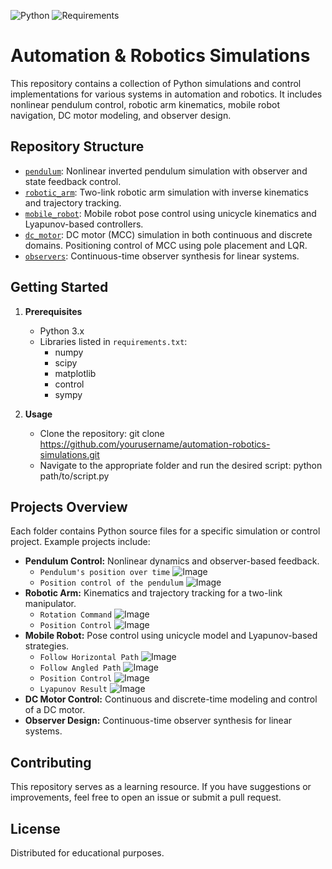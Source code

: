 ![Python](https://img.shields.io/badge/Python-3.13.3-blue?logo=python&logoColor=white) ![Requirements](https://img.shields.io/badge/Requirements-Updated-limegreen?logo=python&logoColor=white)
# Automation & Robotics Simulations

This repository contains a collection of Python simulations and control implementations for various systems in automation and robotics. It includes nonlinear pendulum control, robotic arm kinematics, mobile robot navigation, DC motor modeling, and observer design.

## Repository Structure

- [`pendulum`](pendulum): Nonlinear inverted pendulum simulation with observer and state feedback control.
- [`robotic_arm`](robotic_arm): Two-link robotic arm simulation with inverse kinematics and trajectory tracking.
- [`mobile_robot`](mobile_robot): Mobile robot pose control using unicycle kinematics and Lyapunov-based controllers.
- [`dc_motor`](dc_motor): DC motor (MCC) simulation in both continuous and discrete domains. Positioning control of MCC using pole placement and LQR.
- [`observers`](observers): Continuous-time observer synthesis for linear systems.

## Getting Started

1. **Prerequisites**
   - Python 3.x
   - Libraries listed in `requirements.txt`:
     - numpy
     - scipy
     - matplotlib
     - control
     - sympy

2. **Usage**
   - Clone the repository:
     git clone https://github.com/yourusername/automation-robotics-simulations.git
   - Navigate to the appropriate folder and run the desired script:
     python path/to/script.py

## Projects Overview

Each folder contains Python source files for a specific simulation or control project. Example projects include:


- **Pendulum Control:** Nonlinear dynamics and observer-based feedback.
   - `Pendulum's position over time`
![Image](https://github.com/user-attachments/assets/6639ccaf-5605-452f-a889-f66c625db0a6)
   - `Position control of the pendulum`
![Image](https://github.com/user-attachments/assets/8700d181-3cf4-4fb0-99da-8f414897a7a2)
- **Robotic Arm:** Kinematics and trajectory tracking for a two-link manipulator.
   - `Rotation Command`
![Image](https://github.com/user-attachments/assets/3c60bf50-463c-4653-9db6-f83304c14296)
   - `Position Control`
![Image](https://github.com/user-attachments/assets/7cef0caf-31b8-42b3-8dfe-70a7f583d3c2)
- **Mobile Robot:** Pose control using unicycle model and Lyapunov-based strategies.
   - `Follow Horizontal Path`
![Image](https://github.com/user-attachments/assets/1553f1bb-2b2c-4894-85b8-dbfb22b779aa)
   - `Follow Angled Path`
![Image](https://github.com/user-attachments/assets/6a93f5e7-094e-4a9e-b483-fdc8ca7b62a9)
   - `Position Control`
![Image](https://github.com/user-attachments/assets/da073a14-6f81-4889-930d-6eb579478717)
   - `Lyapunov Result`
![Image](https://github.com/user-attachments/assets/25790d9a-8f80-4c8b-a71a-2fcd93fc605a)
- **DC Motor Control:** Continuous and discrete-time modeling and control of a DC motor.
- **Observer Design:** Continuous-time observer synthesis for linear systems.

## Contributing

This repository serves as a learning resource. If you have suggestions or improvements, feel free to open an issue or submit a pull request.

## License

Distributed for educational purposes.
